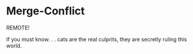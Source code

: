 # Merge-Conflict
REMOTE! 

If you must know. . . cats are the real culprits, they are secretly ruling this world. 
